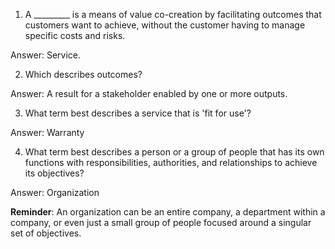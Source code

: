 1) A _________ is a means of value co-creation by facilitating outcomes that customers want to achieve, without the customer having to manage specific costs and risks.

Answer: Service.

2) Which describes outcomes?

Answer: A result for a stakeholder enabled by one or more outputs.

3) What term best describes a service that is 'fit for use'?

Answer: Warranty

4) What term best describes a person or a group of people that has its own functions with responsibilities, authorities, and relationships to achieve its objectives?

Answer: Organization

__Reminder__: An organization can be an entire company, a department within a company, or even just a small group of people focused around a singular set of objectives.